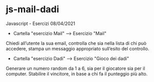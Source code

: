 # js-mail-dadi
Javascript - Esercizi 08/04/2021


* Cartella "esercizio Mail" --> Esercizio "Mail"

Chiedi all’utente la sua email,
controlla che sia nella lista di chi può accedere,
stampa un messaggio appropriato sull’esito del controllo.



* Cartella "esercizio Dadi" --> Esercizio "Gioco dei dadi"

Generare un numero random da 1 a 6, sia per il giocatore sia per il computer.
Stabilire il vincitore, in base a chi fa il punteggio più alto.
